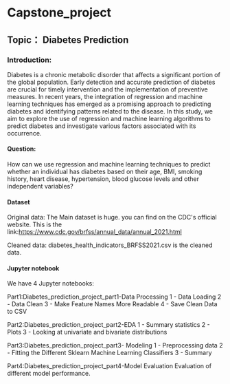 # Capstone_project
## Topic： Diabetes Prediction

### Introduction:

Diabetes is a chronic metabolic disorder that affects a significant portion of the global population. Early detection and accurate prediction of diabetes are crucial for timely intervention and the implementation of preventive measures. In recent years, the integration of regression and machine learning techniques has emerged as a promising approach to predicting diabetes and identifying patterns related to the disease. In this study, we aim to explore the use of regression and machine learning algorithms to predict diabetes and investigate various factors associated with its occurrence.

#### Question:
How can we use regression and machine learning techniques to predict whether an individual has diabetes based on their age, BMI, smoking history, heart disease, hypertension, blood glucose levels and other independent variables?

#### Dataset

Original data:
The Main dataset is huge. you can find on the CDC's official website. This is the link:https://www.cdc.gov/brfss/annual_data/annual_2021.html

Cleaned data:
diabetes_health_indicators_BRFSS2021.csv is the cleaned data.

#### Jupyter notebook

We have 4 Jupyter notebooks:

Part1:Diabetes_prediction_project_part1-Data Processing
     1 - Data Loading
     2 - Data Clean
     3 - Make Feature Names More Readable
     4 - Save Clean Data to CSV

Part2:Diabetes_prediction_project_part2-EDA
     1 - Summary statistics
     2 - Plots
     3 - Looking at univariate and bivariate distributions
     
Part3:Diabetes_prediction_project_part3- Modeling
     1 - Preprocessing data
     2 - Fitting the Different Sklearn Machine Learning Classifiers
     3 - Summary

Part4:Diabetes_prediction_project_part4-Model Evaluation
     Evaluation of different model performance.
    
